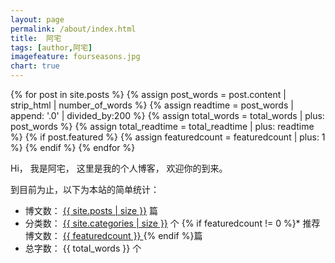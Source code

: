 ```yaml
---
layout: page
permalink: /about/index.html
title:  阿宅
tags: [author,阿宅]
imagefeature: fourseasons.jpg
chart: true
---
```



{% for post in site.posts %}
    {% assign post_words = post.content | strip_html | number_of_words %}
    {% assign readtime = post_words | append: '.0' | divided_by:200 %}
    {% assign total_words = total_words | plus: post_words %}
    {% assign total_readtime = total_readtime | plus: readtime %}
    {% if post.featured %}
    {% assign featuredcount = featuredcount | plus: 1 %}
    {% endif %}
{% endfor %}

Hi， 我是阿宅， 这里是我的个人博客， 欢迎你的到来。

到目前为止，以下为本站的简单统计：


* 博文数： <a href="/">{{ site.posts | size }}</a> 篇 
* 分类数： <a href="/categories">{{ site.categories | size }}</a> 个
{% if featuredcount != 0 %}* 推荐博文数： <a href="/featured">{{ featuredcount }} </a>{% endif %}篇
* 总字数： {{ total_words }} 个


